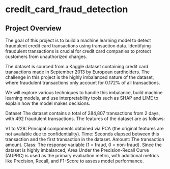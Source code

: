 # credit_card_fraud_detection

## Project Overview
The goal of this project is to build a machine learning model to detect fraudulent credit card transactions using transaction data. Identifying fraudulent transactions is crucial for credit card companies to protect customers from unauthorized charges.

The dataset is sourced from a Kaggle dataset containing credit card transactions made in September 2013 by European cardholders. The challenge in this project is the highly imbalanced nature of the dataset, where fraudulent transactions only account for 0.172% of all transactions.

We will explore various techniques to handle this imbalance, build machine learning models, and use interpretability tools such as SHAP and LIME to explain how the model makes decisions.

Dataset
The dataset contains a total of 284,807 transactions from 2 days, with 492 fraudulent transactions. The features of the dataset are as follows:

V1 to V28: Principal components obtained via PCA (the original features are not available due to confidentiality).
Time: Seconds elapsed between this transaction and the first transaction in the dataset.
Amount: The transaction amount.
Class: The response variable (1 = fraud, 0 = non-fraud).
Since the dataset is highly imbalanced, Area Under the Precision-Recall Curve (AUPRC) is used as the primary evaluation metric, with additional metrics like Precision, Recall, and F1-Score to assess model performance.

